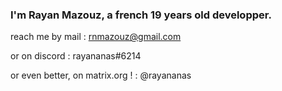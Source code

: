 ### I'm Rayan Mazouz, a french 19 years old developper.

reach me by mail : rnmazouz@gmail.com

or on discord : rayananas#6214

or even better, on matrix.org ! : @rayananas
